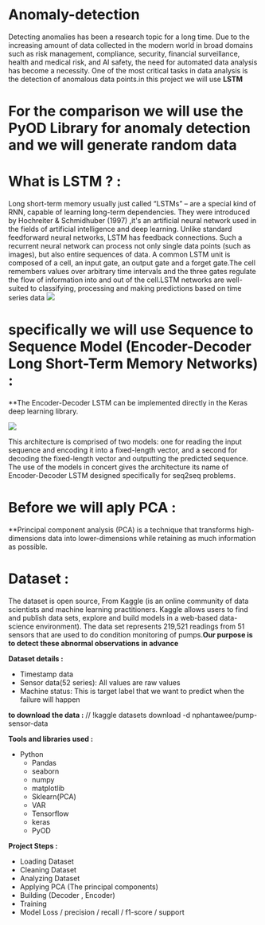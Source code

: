# Anomaly-detection

 Detecting anomalies has been a research topic for a long time. Due to the increasing amount of data collected in the modern world in broad domains such as risk management, compliance, security, financial surveillance, health and medical risk, and AI safety, the need for automated data analysis has become a necessity. One of the most critical tasks in data analysis is the detection of anomalous data points.in this project we will use **LSTM** 

# For the comparison we will use the PyOD Library for anomaly detection and we will generate random data


 
# What is LSTM ? : 
Long short-term memory  usually just called “LSTMs” – are a special kind of RNN, capable of learning long-term dependencies. They were introduced by Hochreiter & Schmidhuber (1997) ,it's an artificial neural network used in the fields of artificial intelligence and deep learning. Unlike standard feedforward neural networks, LSTM has feedback connections. Such a recurrent neural network can process not only single data points (such as images), but also entire sequences of data.
A common LSTM unit is composed of a cell, an input gate, an output gate and a forget gate.The cell remembers values over arbitrary time intervals and the three gates regulate the flow of information into and out of the cell.LSTM networks are well-suited to classifying, processing and making predictions based on time series data
![](https://colah.github.io/posts/2015-08-Understanding-LSTMs/img/LSTM3-chain.png)

# specifically we will use Sequence to Sequence Model (Encoder-Decoder Long Short-Term Memory Networks) :

**The Encoder-Decoder LSTM can be implemented directly in the Keras deep learning library.

![](https://machinelearningmastery.com/wp-content/uploads/2017/07/Encoder-Decoder-LSTM-Model-Architecture.png)

This architecture is comprised of two models: one for reading the input sequence and encoding it into a fixed-length vector, and a second for decoding the fixed-length vector and outputting the predicted sequence. The use of the models in concert gives the architecture its name of Encoder-Decoder LSTM designed specifically for seq2seq problems.

# Before we will aply PCA : 
**Principal component analysis (PCA) is a technique that transforms high-dimensions data into lower-dimensions while retaining as much information as possible.

# Dataset :
The dataset is open source, From Kaggle (is an online community of data scientists and machine learning practitioners. Kaggle allows users to find and publish data sets, explore and build models in a web-based data-science environment).
The data set represents 219,521 readings from 51 sensors  that are used to do condition monitoring of pumps.**Our purpose is to detect these abnormal observations in advance** 

**Dataset details :** 

-  Timestamp data
-  Sensor data(52 series): All values are raw values
-  Machine status: This is target label that we want to predict when the failure will happen


**to download the data :** 
// !kaggle datasets download -d nphantawee/pump-sensor-data

**Tools and libraries used :**

-   Python
    -   Pandas
    -   seaborn
    -   numpy
    -   matplotlib
    -   Sklearn(PCA)
    -   VAR
    -   Tensorflow
    -   keras
    -   PyOD
  
 **Project Steps :** 

-  Loading Dataset
-  Cleaning Dataset
-  Analyzing Dataset
-  Applying PCA (The principal components)
-  Building (Decoder , Encoder)
-  Training 
-  Model Loss /  precision  /  recall / f1-score  / support

